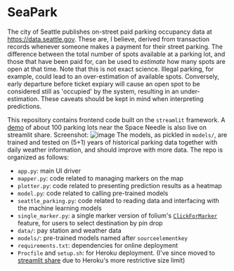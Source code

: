 # SeaPark

The city of Seattle publishes on-street paid parking occupancy data at https://data.seattle.gov. These are, I believe, derived from transaction records whenever someone makes a payment for their street parking. The difference between the total number of spots available at a parking lot, and those that have been paid for, can be used to *estimate* how many spots are open at that time. Note that this is not exact science. Illegal parking, for example, could lead to an over-estimation of available spots. Conversely, early departure before ticket expiary will cause an open spot to be considered still as 'occupied' by the system, resulting in an under-estimation. These caveats should be kept in mind when interpreting predictions. 

This repository contains frontend code built on the `streamlit` framework. A [demo](https://tinyurl.com/seaparker) of about 100 parking lots near the Space Needle is also live on streamlit share. Screenshot:
![image](https://user-images.githubusercontent.com/57611601/168700994-194461f8-28df-4146-a8c1-c48ab78f8436.png)
The models, as pickled in `models/`, are trained and tested on (5+1) years of historical parking data together with daily weather information, and should improve with more data. The repo is organized as follows:

- `app.py`: main UI driver
- `mapper.py`: code related to managing markers on the map
- `plotter.py`: code related to presenting prediction results as a heatmap
- `model.py`: code related to calling pre-trained models
- `seattle_parking.py`: code related to reading data and interfacing with the machine learning models
- `single_marker.py`: a single marker version of folium's [`ClickForMarker`](https://python-visualization.github.io/folium/modules.html#folium.features.ClickForMarker) feature, for users to select destination by pin drop
-  `data/`: pay station and weather data
- `models/`: pre-trained models named after `sourceelementkey`
- `requirements.txt`: dependencies for online deployment
- `Procfile` and `setup.sh`: for Heroku deployment. (I've since moved to [streamlit share](https://share.streamlit.io) due to Heroku's more restrictive size limit)
